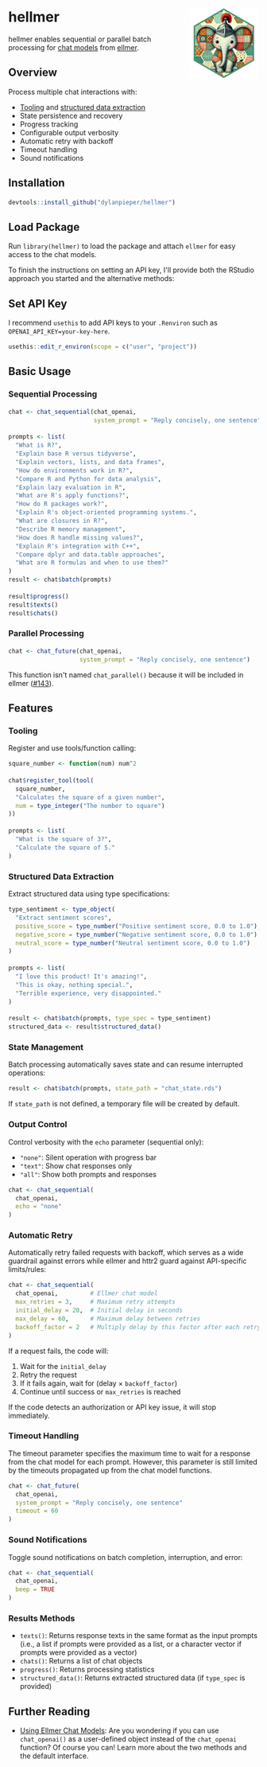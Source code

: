 # hellmer <img src="man/figures/hellmer-hex.png" align="right" width="140"/>

hellmer enables sequential or parallel batch processing for [chat models](https://ellmer.tidyverse.org/reference/index.html) from [ellmer](https://github.com/tidyverse/ellmer).

## Overview

Process multiple chat interactions with:

-   [Tooling](https://ellmer.tidyverse.org/articles/tool-calling.html) and [structured data extraction](https://ellmer.tidyverse.org/articles/structured-data.html)
-   State persistence and recovery
-   Progress tracking
-   Configurable output verbosity
-   Automatic retry with backoff
-   Timeout handling
-   Sound notifications

## Installation

``` r
devtools::install_github("dylanpieper/hellmer")
```

## Load Package

Run `library(hellmer)` to load the package and attach `ellmer` for easy access to the chat models.

To finish the instructions on setting an API key, I'll provide both the RStudio approach you started and the alternative methods:

## Set API Key

I recommend `usethis` to add API keys to your `.Renviron` such as `OPENAI_API_KEY=your-key-here`.

``` r
usethis::edit_r_environ(scope = c("user", "project"))
```

## Basic Usage

### Sequential Processing

``` r
chat <- chat_sequential(chat_openai, 
                        system_prompt = "Reply concisely, one sentence")

prompts <- list(
  "What is R?",
  "Explain base R versus tidyverse",
  "Explain vectors, lists, and data frames",
  "How do environments work in R?",
  "Compare R and Python for data analysis",
  "Explain lazy evaluation in R",
  "What are R's apply functions?",
  "How do R packages work?",
  "Explain R's object-oriented programming systems.",
  "What are closures in R?",
  "Describe R memory management",
  "How does R handle missing values?",
  "Explain R's integration with C++",
  "Compare dplyr and data.table approaches",
  "What are R formulas and when to use them?"
)
result <- chat$batch(prompts)

result$progress()
result$texts()
result$chats()
```

### Parallel Processing

``` r
chat <- chat_future(chat_openai, 
                    system_prompt = "Reply concisely, one sentence")
```

This function isn't named `chat_parallel()` because it will be included in ellmer ([#143](https://github.com/tidyverse/ellmer/issues/143)).

## Features

### Tooling

Register and use tools/function calling:

``` r
square_number <- function(num) num^2

chat$register_tool(tool(
  square_number,
  "Calculates the square of a given number",
  num = type_integer("The number to square")
))

prompts <- list(
  "What is the square of 3?",
  "Calculate the square of 5."
)
```

### Structured Data Extraction

Extract structured data using type specifications:

``` r
type_sentiment <- type_object(
  "Extract sentiment scores",
  positive_score = type_number("Positive sentiment score, 0.0 to 1.0"),
  negative_score = type_number("Negative sentiment score, 0.0 to 1.0"),
  neutral_score = type_number("Neutral sentiment score, 0.0 to 1.0")
)

prompts <- list(
  "I love this product! It's amazing!",
  "This is okay, nothing special.",
  "Terrible experience, very disappointed."
)

result <- chat$batch(prompts, type_spec = type_sentiment)
structured_data <- result$structured_data()
```

### State Management

Batch processing automatically saves state and can resume interrupted operations:

``` r
result <- chat$batch(prompts, state_path = "chat_state.rds")
```

If `state_path` is not defined, a temporary file will be created by default.

### Output Control

Control verbosity with the `echo` parameter (sequential only):

-   `"none"`: Silent operation with progress bar
-   `"text"`: Show chat responses only
-   `"all"`: Show both prompts and responses

``` r
chat <- chat_sequential(
  chat_openai, 
  echo = "none"
)
```

### Automatic Retry

Automatically retry failed requests with backoff, which serves as a wide guardrail against errors while ellmer and httr2 guard against API-specific limits/rules:

``` r
chat <- chat_sequential(
  chat_openai,         # Ellmer chat model
  max_retries = 3,     # Maximum retry attempts
  initial_delay = 20,  # Initial delay in seconds
  max_delay = 60,      # Maximum delay between retries
  backoff_factor = 2   # Multiply delay by this factor after each retry
)
```

If a request fails, the code will:

1.  Wait for the `initial_delay`
2.  Retry the request
3.  If it fails again, wait for (delay × `backoff_factor`)
4.  Continue until success or `max_retries` is reached

If the code detects an authorization or API key issue, it will stop immediately.

### Timeout Handling

The timeout parameter specifies the maximum time to wait for a response from the chat model for each prompt. However, this parameter is still limited by the timeouts propagated up from the chat model functions.

``` r
chat <- chat_future(
  chat_openai,
  system_prompt = "Reply concisely, one sentence"
  timeout = 60
)
```

### Sound Notifications

Toggle sound notifications on batch completion, interruption, and error:

``` r
chat <- chat_sequential(
  chat_openai,
  beep = TRUE
)
```

### Results Methods

-   `texts()`: Returns response texts in the same format as the input prompts (i.e., a list if prompts were provided as a list, or a character vector if prompts were provided as a vector)
-   `chats()`: Returns a list of chat objects
-   `progress()`: Returns processing statistics
-   `structured_data()`: Returns extracted structured data (if `type_spec` is provided)

## Further Reading

-   [Using Ellmer Chat Models](https://dylanpieper.github.io/hellmer/articles/using-chat-models.html): Are you wondering if you can use `chat_openai()` as a user-defined object instead of the `chat_openai` function? Of course you can! Learn more about the two methods and the default interface.
